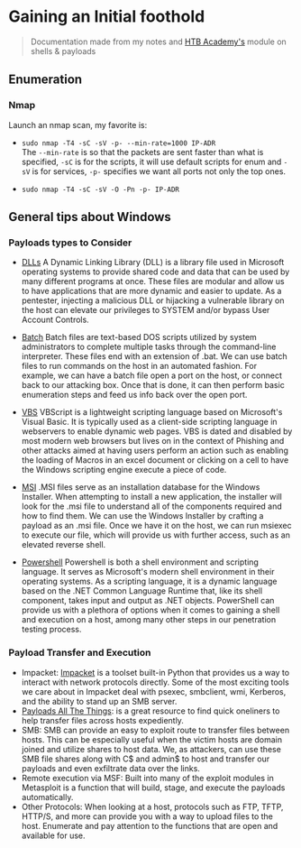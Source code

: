 # Gaining an Initial foothold

> Documentation made from my notes and [HTB Academy's](https://academy.hackthebox.com) module on shells & payloads

## Enumeration

### Nmap

Launch an nmap scan, my favorite is:  

- `sudo nmap -T4 -sC -sV -p- --min-rate=1000 IP-ADR`  
  The `--min-rate` is so that the packets are sent faster than what is specified, `-sC` is for the scripts, it will use default scripts for enum and `-sV` is for services, `-p-` specifies we want all ports not only the top ones.

- `sudo nmap -T4 -sC -sV -O -Pn -p- IP-ADR`

## General tips about Windows

### Payloads types to Consider

- [DLLs](https://docs.microsoft.com/en-us/troubleshoot/windows-client/deployment/dynamic-link-library) A Dynamic Linking Library (DLL) is a library file used in Microsoft operating systems to provide shared code and data that can be used by many different programs at once. These files are modular and allow us to have applications that are more dynamic and easier to update. As a pentester, injecting a malicious DLL or hijacking a vulnerable library on the host can elevate our privileges to SYSTEM and/or bypass User Account Controls.

- [Batch](https://commandwindows.com/batch.htm) Batch files are text-based DOS scripts utilized by system administrators to complete multiple tasks through the command-line interpreter. These files end with an extension of .bat. We can use batch files to run commands on the host in an automated fashion. For example, we can have a batch file open a port on the host, or connect back to our attacking box. Once that is done, it can then perform basic enumeration steps and feed us info back over the open port.

- [VBS](https://www.guru99.com/introduction-to-vbscript.html) VBScript is a lightweight scripting language based on Microsoft's Visual Basic. It is typically used as a client-side scripting language in webservers to enable dynamic web pages. VBS is dated and disabled by most modern web browsers but lives on in the context of Phishing and other attacks aimed at having users perform an action such as enabling the loading of Macros in an excel document or clicking on a cell to have the Windows scripting engine execute a piece of code.

- [MSI](https://docs.microsoft.com/en-us/windows/win32/msi/windows-installer-file-extensions) .MSI files serve as an installation database for the Windows Installer. When attempting to install a new application, the installer will look for the .msi file to understand all of the components required and how to find them. We can use the Windows Installer by crafting a payload as an .msi file. Once we have it on the host, we can run msiexec to execute our file, which will provide us with further access, such as an elevated reverse shell.

- [Powershell](https://docs.microsoft.com/en-us/powershell/scripting/overview?view=powershell-7.1) Powershell is both a shell environment and scripting language. It serves as Microsoft's modern shell environment in their operating systems. As a scripting language, it is a dynamic language based on the .NET Common Language Runtime that, like its shell component, takes input and output as .NET objects. PowerShell can provide us with a plethora of options when it comes to gaining a shell and execution on a host, among many other steps in our penetration testing process.

### Payload Transfer and Execution

- Impacket: [Impacket](https://github.com/SecureAuthCorp/impacket) is a toolset built-in Python that provides us a way to interact with network protocols directly. Some of the most exciting tools we care about in Impacket deal with psexec, smbclient, wmi, Kerberos, and the ability to stand up an SMB server.
- [Payloads All The Things](https://github.com/swisskyrepo/PayloadsAllTheThings/blob/master/Methodology%20and%20Resources/Windows%20-%20Download%20and%20Execute.md): is a great resource to find quick oneliners to help transfer files across hosts expediently.
- SMB: SMB can provide an easy to exploit route to transfer files between hosts. This can be especially useful when the victim hosts are domain joined and utilize shares to host data. We, as attackers, can use these SMB file shares along with C$ and admin$ to host and transfer our payloads and even exfiltrate data over the links.
- Remote execution via MSF: Built into many of the exploit modules in Metasploit is a function that will build, stage, and execute the payloads automatically.
- Other Protocols: When looking at a host, protocols such as FTP, TFTP, HTTP/S, and more can provide you with a way to upload files to the host. Enumerate and pay attention to the functions that are open and available for use.
